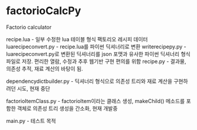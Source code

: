 # factorioCalcPy
Factorio calculator

recipe.lua - 일부 수정한 lua 테이블 형식 팩토리오 레시피 데이터
luarecipeconvert.py - recipe.lua를 파이썬 딕셔너리로 변환
writerecipepy.py - luarecipeconvert.py로 변환된 딕셔너리를 json 포맷과 유사한 파이썬 딕셔너리 형식 파일로 저장. 편리한 열람, 수정과 추후 웹기반 구현 편의를 위함
recipe.py - 결과물, 의존성 추적, 재료 계산의 바탕이 됨.


dependencydictbuilder.py - 딕셔너리 형식으로 의존성 트리와 재료 계산을 구현하려던 시도, 현재 중단

factorioItemClass.py - factorioItem이라는 클래스 생성, makeChild() 메소드를 포함한 객체로 의존성 트리 생성을 간소화, 현재 개발중



main.py - 테스트 목적
